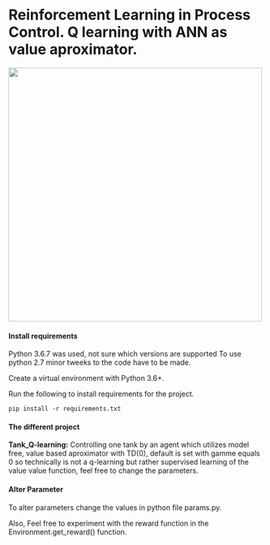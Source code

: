 # Reinforcement Learning in Process Control. Q learning with ANN as value aproximator.

<img src="https://github.com/emedd33/Reinforcement-Learning-in-Process-Control/Tank_Q-learning/visualize/images/DescriptionImage.png" width="500">


#### Install requirements
Python 3.6.7 was used, not sure which versions are supported
To use python 2.7 minor tweeks to the code have to be made.

Create a virtual environment with Python 3.6+.

Run the following to install requirements for the project.
```shell
pip install -r requirements.txt
```
#### The different project
**Tank_Q-learning:** Controlling one tank by an agent which utilizes model free, value based aproximator with TD(0), default is set with gamme equals 0 so technically is not a q-learning but rather supervised learning of the value value function, feel free to change the parameters.

#### Alter Parameter
To alter parameters change the values in python file params.py.

Also, Feel free to experiment with the reward function in the Environment.get_reward() function.

